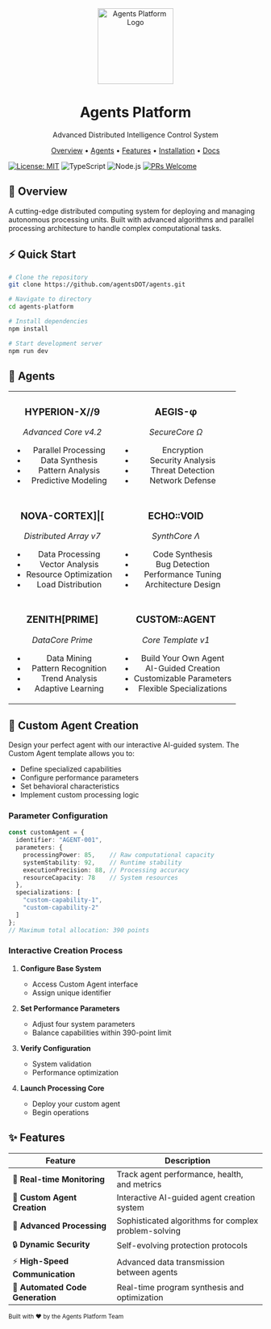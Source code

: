 <div align="center">
  <img src="https://github.com/user-attachments/assets/64c9d2c3-7f5f-4dee-991d-e08db8b0f566" width="150" alt="Agents Platform Logo"/>
  <h1 align="center">Agents Platform</h1>
  <p align="center">Advanced Distributed Intelligence Control System</p>
</div>

  <p align="center">
    <a href="#overview">Overview</a> •
    <a href="#agents">Agents</a> •
    <a href="#features">Features</a> •
    <a href="#installation">Installation</a> •
    <a href="#documentation">Docs</a>
  </p>

  [![License: MIT](https://img.shields.io/badge/License-MIT-yellow.svg)](https://opensource.org/licenses/MIT)
  ![TypeScript](https://img.shields.io/badge/TypeScript-5.0+-blue.svg)
  ![Node.js](https://img.shields.io/badge/Node.js-18+-green.svg)
  [![PRs Welcome](https://img.shields.io/badge/PRs-welcome-brightgreen.svg)](http://makeapullrequest.com)
</div>

## 💫 Overview

A cutting-edge distributed computing system for deploying and managing autonomous processing units. Built with advanced algorithms and parallel processing architecture to handle complex computational tasks.

## ⚡ Quick Start

```bash
# Clone the repository
git clone https://github.com/agentsDOT/agents.git

# Navigate to directory
cd agents-platform

# Install dependencies
npm install

# Start development server
npm run dev
```

## 🤖 Agents

<table>
<tr>
<td align="center">
  <h3>HYPERION-X//9</h3>
  <p><em>Advanced Core v4.2</em></p>
  <ul>
    <li>Parallel Processing</li>
    <li>Data Synthesis</li>
    <li>Pattern Analysis</li>
    <li>Predictive Modeling</li>
  </ul>
</td>
<td align="center">
  <h3>AEGIS-φ</h3>
  <p><em>SecureCore Ω</em></p>
  <ul>
    <li>Encryption</li>
    <li>Security Analysis</li>
    <li>Threat Detection</li>
    <li>Network Defense</li>
  </ul>
</td>
</tr>
<tr>
<td align="center">
  <h3>NOVA-CORTEX]|[</h3>
  <p><em>Distributed Array v7</em></p>
  <ul>
    <li>Data Processing</li>
    <li>Vector Analysis</li>
    <li>Resource Optimization</li>
    <li>Load Distribution</li>
  </ul>
</td>
<td align="center">
  <h3>ECHO::VOID</h3>
  <p><em>SynthCore Λ</em></p>
  <ul>
    <li>Code Synthesis</li>
    <li>Bug Detection</li>
    <li>Performance Tuning</li>
    <li>Architecture Design</li>
  </ul>
</td>
</tr>
<tr>
<td align="center">
  <h3>ZENITH[PRIME]</h3>
  <p><em>DataCore Prime</em></p>
  <ul>
    <li>Data Mining</li>
    <li>Pattern Recognition</li>
    <li>Trend Analysis</li>
    <li>Adaptive Learning</li>
  </ul>
</td>
<td align="center">
  <h3>CUSTOM::AGENT</h3>
  <p><em>Core Template v1</em></p>
  <ul>
    <li>Build Your Own Agent</li>
    <li>AI-Guided Creation</li>
    <li>Customizable Parameters</li>
    <li>Flexible Specializations</li>
  </ul>
</td>
</tr>
</table>

## 🎨 Custom Agent Creation

Design your perfect agent with our interactive AI-guided system. The Custom Agent template allows you to:

- Define specialized capabilities
- Configure performance parameters
- Set behavioral characteristics
- Implement custom processing logic

### Parameter Configuration

```typescript
const customAgent = {
  identifier: "AGENT-001",
  parameters: {
    processingPower: 85,    // Raw computational capacity
    systemStability: 92,    // Runtime stability
    executionPrecision: 88, // Processing accuracy
    resourceCapacity: 78    // System resources
  },
  specializations: [
    "custom-capability-1",
    "custom-capability-2"
  ]
};
// Maximum total allocation: 390 points
```

### Interactive Creation Process

1. **Configure Base System**
   - Access Custom Agent interface
   - Assign unique identifier

2. **Set Performance Parameters**
   - Adjust four system parameters
   - Balance capabilities within 390-point limit

3. **Verify Configuration**
   - System validation
   - Performance optimization

4. **Launch Processing Core**
   - Deploy your custom agent
   - Begin operations

## ✨ Features

<div align="center">

| Feature | Description |
|---------|-------------|
| 🔄 **Real-time Monitoring** | Track agent performance, health, and metrics |
| 🤖 **Custom Agent Creation** | Interactive AI-guided agent creation system |
| 🧮 **Advanced Processing** | Sophisticated algorithms for complex problem-solving |
| 🔒 **Dynamic Security** | Self-evolving protection protocols |
| ⚡ **High-Speed Communication** | Advanced data transmission between agents |
| 📝 **Automated Code Generation** | Real-time program synthesis and optimization |

</div>

  <sub>Built with ❤️ by the Agents Platform Team</sub>
</div>
